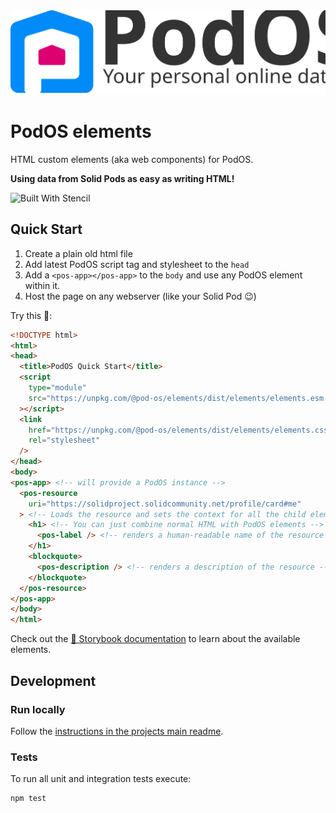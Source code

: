 <picture>
  <source media="(prefers-color-scheme: dark)" srcset="../assets/logo-text-white.svg">
  <img alt="PodOS Logo" src="../assets/logo-text.svg">
</picture>


# PodOS elements

HTML custom elements (aka web components) for PodOS.

**Using data from Solid Pods as easy as writing HTML!**

![Built With Stencil](https://img.shields.io/badge/-Built%20With%20Stencil-16161d.svg?logo=data%3Aimage%2Fsvg%2Bxml%3Bbase64%2CPD94bWwgdmVyc2lvbj0iMS4wIiBlbmNvZGluZz0idXRmLTgiPz4KPCEtLSBHZW5lcmF0b3I6IEFkb2JlIElsbHVzdHJhdG9yIDE5LjIuMSwgU1ZHIEV4cG9ydCBQbHVnLUluIC4gU1ZHIFZlcnNpb246IDYuMDAgQnVpbGQgMCkgIC0tPgo8c3ZnIHZlcnNpb249IjEuMSIgaWQ9IkxheWVyXzEiIHhtbG5zPSJodHRwOi8vd3d3LnczLm9yZy8yMDAwL3N2ZyIgeG1sbnM6eGxpbms9Imh0dHA6Ly93d3cudzMub3JnLzE5OTkveGxpbmsiIHg9IjBweCIgeT0iMHB4IgoJIHZpZXdCb3g9IjAgMCA1MTIgNTEyIiBzdHlsZT0iZW5hYmxlLWJhY2tncm91bmQ6bmV3IDAgMCA1MTIgNTEyOyIgeG1sOnNwYWNlPSJwcmVzZXJ2ZSI%2BCjxzdHlsZSB0eXBlPSJ0ZXh0L2NzcyI%2BCgkuc3Qwe2ZpbGw6I0ZGRkZGRjt9Cjwvc3R5bGU%2BCjxwYXRoIGNsYXNzPSJzdDAiIGQ9Ik00MjQuNywzNzMuOWMwLDM3LjYtNTUuMSw2OC42LTkyLjcsNjguNkgxODAuNGMtMzcuOSwwLTkyLjctMzAuNy05Mi43LTY4LjZ2LTMuNmgzMzYuOVYzNzMuOXoiLz4KPHBhdGggY2xhc3M9InN0MCIgZD0iTTQyNC43LDI5Mi4xSDE4MC40Yy0zNy42LDAtOTIuNy0zMS05Mi43LTY4LjZ2LTMuNkgzMzJjMzcuNiwwLDkyLjcsMzEsOTIuNyw2OC42VjI5Mi4xeiIvPgo8cGF0aCBjbGFzcz0ic3QwIiBkPSJNNDI0LjcsMTQxLjdIODcuN3YtMy42YzAtMzcuNiw1NC44LTY4LjYsOTIuNy02OC42SDMzMmMzNy45LDAsOTIuNywzMC43LDkyLjcsNjguNlYxNDEuN3oiLz4KPC9zdmc%2BCg%3D%3D&colorA=16161d&style=flat-square)

## Quick Start

1. Create a plain old html file
2. Add latest PodOS script tag and stylesheet to the `head`
3. Add a `<pos-app></pos-app>` to the `body` and use any PodOS element within it.
4. Host the page on any webserver (like your Solid Pod 😉)

Try this 🤩:

```html
<!DOCTYPE html>
<html>
<head>
  <title>PodOS Quick Start</title>
  <script
    type="module"
    src="https://unpkg.com/@pod-os/elements/dist/elements/elements.esm.js"
  ></script>
  <link
    href="https://unpkg.com/@pod-os/elements/dist/elements/elements.css"
    rel="stylesheet"
  />
</head>
<body>
<pos-app> <!-- will provide a PodOS instance -->
  <pos-resource
    uri="https://solidproject.solidcommunity.net/profile/card#me"
  > <!-- Loads the resource and sets the context for all the child elements -->
    <h1> <!-- You can just combine normal HTML with PodOS elements -->
      <pos-label /> <!-- renders a human-readable name of the resource -->
    </h1>
    <blockquote>
      <pos-description /> <!-- renders a description of the resource -->
    </blockquote>
  </pos-resource>
</pos-app>
</body>
</html>
```

Check out the [📖 Storybook documentation](https://pod-os.github.io/PodOS/storybook/) to learn about the available elements.

## Development

### Run locally

Follow the [instructions in the projects main readme](../Readme.md#run-locally).

### Tests

To run all unit and integration tests execute:

```shell
npm test
```